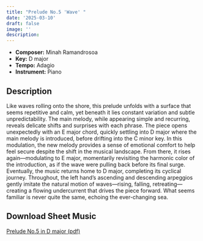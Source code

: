 ```yaml
---
title: "Prelude No.5 'Wave' "
date: '2025-03-10'
draft: false
image: ''
description:
---
```


- **Composer:** Minah Ramandrosoa
- **Key:** D major
- **Tempo:** Adagio
- **Instrument:** Piano

<!--more-->

## Description

Like waves rolling onto the shore, this prelude unfolds with a surface that seems repetitive and calm, yet beneath it lies constant variation and subtle unpredictability. The main melody, while appearing simple and recurring, reveals delicate shifts and surprises with each phrase.
 The piece opens unexpectedly with an E major chord, quickly settling into D major where the main melody is introduced, before drifting into the C minor key.
 In this modulation, the new melody provides a sense of emotional comfort to help feel secure despite the shift in the musical landscape.
 From there, it rises again—modulating to E major, momentarily revisiting the harmonic color of the introduction, as if the wave were pulling back before its final surge. Eventually, the music returns home to D major, completing its cyclical journey.
 Throughout, the left hand’s ascending and descending arpeggios gently imitate the natural motion of waves—rising, falling, retreating—creating a flowing undercurrent that drives the piece forward. What seems familiar is never quite the same, echoing the ever-changing sea.

 ## Download Sheet Music 

 [Prelude No.5 in D major (pdf)](/pdfs/Prelude%20No.5%20in%20Dmajor.pdf)